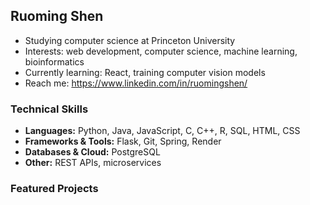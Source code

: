 ## Ruoming Shen
* Studying computer science at Princeton University
* Interests: web development, computer science, machine learning, bioinformatics
* Currently learning: React, training computer vision models
* Reach me: https://www.linkedin.com/in/ruomingshen/ 
### Technical Skills
* **Languages:** Python, Java, JavaScript, C, C++, R, SQL, HTML, CSS
* **Frameworks & Tools:** Flask, Git, Spring, Render
* **Databases & Cloud:** PostgreSQL
* **Other:** REST APIs, microservices
### Featured Projects
<!--
**shenruoming/shenruoming** is a ✨ _special_ ✨ repository because its `README.md` (this file) appears on your GitHub profile.

Here are some ideas to get you started:

- 🔭 I’m currently working on ...
- 🌱 I’m currently learning ...
- 👯 I’m looking to collaborate on ...
- 🤔 I’m looking for help with ...
- 💬 Ask me about ...
- 📫 How to reach me: ...
- 😄 Pronouns: ...
- ⚡ Fun fact: ...
-->
